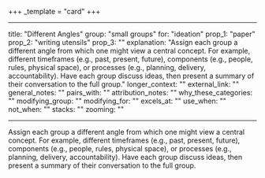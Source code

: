 +++
_template = "card"
+++

---
title: "Different Angles"
group: "small groups"
for: "ideation"
prop_1: "paper"
prop_2: "writing utensils"
prop_3: ""
explanation: "Assign each group a different angle from which one might view a central concept. For example, different timeframes (e.g., past, present, future), components (e.g., people, rules, physical space), or processes (e.g., planning, delivery, accountability). Have each group discuss ideas, then present a summary of their conversation to the full group."
longer_context: ""
external_link: ""
general_notes: ""
pairs_with: ""
attribution_notes: ""
why_these_categories: ""
modifying_group: ""
modifying_for: ""
excels_at: ""
use_when: ""
not_when: ""
stacks: ""
zooming: ""

---

Assign each group a different angle from which one might view a central concept. For example, different timeframes (e.g., past, present, future), components (e.g., people, rules, physical space), or processes (e.g., planning, delivery, accountability). Have each group discuss ideas, then present a summary of their conversation to the full group.
